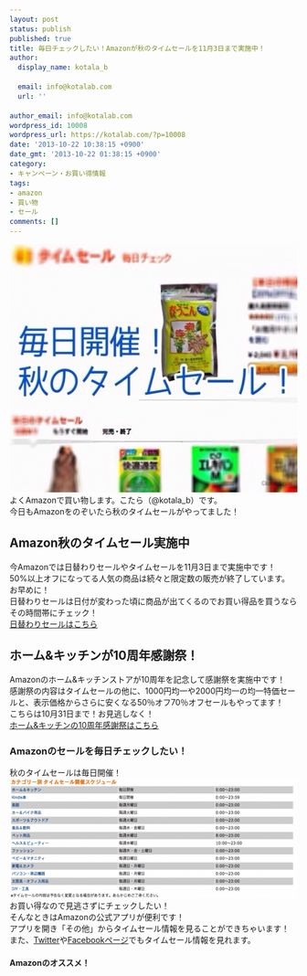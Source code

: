```yaml
---
layout: post
status: publish
published: true
title: 毎日チェックしたい！Amazonが秋のタイムセールを11月3日まで実施中！
author:
  display_name: kotala_b

  email: info@kotalab.com
  url: ''

author_email: info@kotalab.com
wordpress_id: 10008
wordpress_url: https://kotalab.com/?p=10008
date: '2013-10-22 10:38:15 +0900'
date_gmt: '2013-10-22 01:38:15 +0900'
category:
- キャンペーン・お買い得情報
tags:
- amazon
- 買い物
- セール
comments: []
---
```

<p><img src="/wp-content/uploads/amazonsale_131022_01-546x435.jpg" alt="amazonsale_131022_01" width="546" height="435" class="alignnone size-large wp-image-10014" /><br />
よくAmazonで買い物します。こたら（@kotala_b）です。<br />
今日もAmazonをのぞいたら秋のタイムセールがやってました！<br />
</p>
<!--more-->
<h2>Amazon秋のタイムセール実施中</h2>
<p>今Amazonでは日替わりセールやタイムセールを11月3日まで実施中です！<br />
50%以上オフになってる人気の商品は続々と限定数の販売が終了しています。お早めに！<br />
日替わりセールは日付が変わった頃に商品が出てくるのでお買い得品を買うならその時間帯にチェック！<br />
<a href="https://www.amazon.co.jp/b/?_encoding=UTF8&camp=247&creative=7399&linkCode=ur2&node=2221688051&pf_rd_i=navbar-4201&pf_rd_m=AN1VRQENFRJN5&pf_rd_p=149701069&pf_rd_r=0JZTQXXHH018KBA7J0TS&pf_rd_s=nav-sitewide-msg&pf_rd_t=4201&tag=same-22" target="_blank" rel="nofollow">日替わりセールはこちら</a></p>
<h2>ホーム&キッチンが10周年感謝祭！</h2>
<p>Amazonのホーム&amp;キッチンストアが10周年を記念して感謝祭を実施中です！<br />
感謝祭の内容はタイムセールの他に、1000円均一や2000円均一の均一特価セールと、表示価格からさらに安くなる50％オフ70％オフセールもやってます！<br />
こちらは10月31日まで！お見逃しなく！<br />
<a href="https://www.amazon.co.jp/b/?_encoding=UTF8&adid=0A4T12TK7HC2M8F34PZJ&camp=247&creative=7399&linkCode=ur2&node=3828871&ref-refURL=http%3A%2F%2Frcm-fe.amazon-adsystem.com%2Fe%2Fcm%3Ft%3Dsame-22%26o%3D9%26p%3D13%26l%3Dur1%26category%3Dhomekitchen%26banner%3D0CKTFV2MQVTJDXBJ4SG2%26f%3Difr&tag=same-22" target="_blank" rel="nofollow">ホーム&amp;キッチンの10周年感謝祭はこちら</a></p>
<h3>Amazonのセールを毎日チェックしたい！</h3>
<p>秋のタイムセールは毎日開催！<br />
<img src="/wp-content/uploads/amazonsale_131022_02-546x210.png" alt="amazonsale_131022_02" width="546" height="210" class="alignnone size-large wp-image-10013" /><br />
お買い得なので見逃さずにチェックしたい！<br />
そんなときはAmazonの公式アプリが便利です！<br />
アプリを開き「その他」からタイムセール情報を見ることができちゃいます！<br />
また、<a href="https://twitter.com/AmazonJPSale" target="_blank">Twitter</a>や<a href="https://www.facebook.com/AmazonJP" target="_blank">Facebookページ</a>でもタイムセール情報を見れます。</p>
<h4 class="aam">Amazonのオススメ！</h4>
